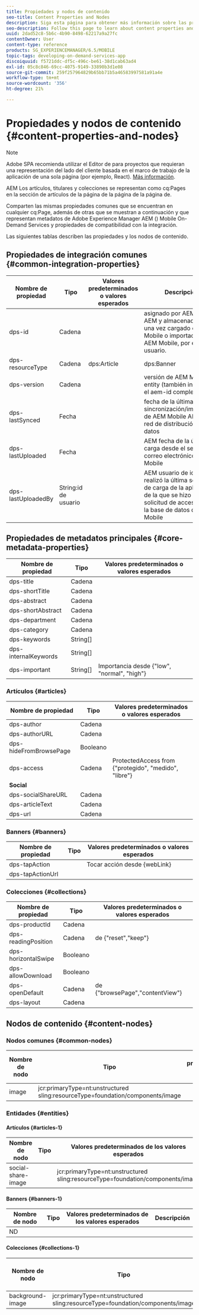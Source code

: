 ```yaml
---
title: Propiedades y nodos de contenido
seo-title: Content Properties and Nodes
description: Siga esta página para obtener más información sobre las propiedades y los nodos de contenido.
seo-description: Follow this page to learn about content properties and nodes.
uuid: 2dad52c8-5b6c-4b90-8498-62217a9a27fc
contentOwner: User
content-type: reference
products: SG_EXPERIENCEMANAGER/6.5/MOBILE
topic-tags: developing-on-demand-services-app
discoiquuid: f5721ddc-df5c-496c-be61-38d1cab63ad4
exl-id: 05c8c846-69cc-4075-9149-33890b3d1e08
source-git-commit: 259f257964829b65bb71b5a46583997581a91a4e
workflow-type: tm+mt
source-wordcount: '356'
ht-degree: 21%

---
```


# Propiedades y nodos de contenido {#content-properties-and-nodes}

>[!NOTE]
>
>Adobe SPA recomienda utilizar el Editor de para proyectos que requieran una representación del lado del cliente basada en el marco de trabajo de la aplicación de una sola página (por ejemplo, React). [Más información](/help/sites-developing/spa-overview.md).

AEM Los artículos, titulares y colecciones se representan como cq:Pages en la sección de artículos de la página de la página de la página de.

Comparten las mismas propiedades comunes que se encuentran en cualquier cq:Page, además de otras que se muestran a continuación y que representan metadatos de Adobe Experience Manager AEM () Mobile On-Demand Services y propiedades de compatibilidad con la integración.

Las siguientes tablas describen las propiedades y los nodos de contenido.

## Propiedades de integración comunes {#common-integration-properties}

| **Nombre de propiedad** | **Tipo** | **Valores predeterminados o valores esperados** | **Descripción** |
|---|---|---|---|
| dps-id | Cadena |  | asignado por AEM Mobile AEM y almacenado por una vez cargado en AEM Mobile o importado desde AEM Mobile, por el usuario. |
| dps-resourceType | Cadena | dps:Article | dps:Banner | dps:Collection | propiedad de tipo de entidad |
| dps-version | Cadena |  | versión de AEM Mobile entity (también incluida en el aem-id completo) |
| dps-lastSynced | Fecha |  | fecha de la última sincronización/importación de AEM Mobile AEM a la red de distribución de datos |
| dps-lastUploaded | Fecha |  | AEM fecha de la última carga desde el servidor de correo electrónico a AEM Mobile |
| dps-lastUploadedBy | String:id de usuario |  | AEM usuario de id que realizó la última solicitud de carga de la aplicación de la que se hizo la solicitud de acceso desde la base de datos de a AEM Mobile |

## Propiedades de metadatos principales {#core-metadata-properties}

| Nombre de propiedad | Tipo | Valores predeterminados o valores esperados |
|--- |--- |--- |
| dps-title | Cadena |  |
| dps-shortTitle | Cadena |  |
| dps-abstract | Cadena |  |
| dps-shortAbstract | Cadena |  |
| dps-department | Cadena |  |
| dps-category | Cadena |  |
| dps-keywords | String[] |  |
| dps-internalKeywords | String[] |  |
| dps-important | String[] | Importancia desde {&quot;low&quot;, &quot;normal&quot;, &quot;high&quot;} |

### Artículos {#articles}

| **Nombre de propiedad** | **Tipo** | **Valores predeterminados o valores esperados** |
|---|---|---|
| dps-author | Cadena |  |
| dps-authorURL | Cadena |  |
| dps-hideFromBrowsePage | Booleano |  |
| dps-access | Cadena | ProtectedAccess from {&quot;protegido&quot;, &quot;medido&quot;, &quot;libre&quot;} |
| **Social** |  |  |
| dps-socialShareURL | Cadena |  |
| dps-articleText | Cadena |  |
| dps-url | Cadena |  |

### Banners {#banners}

| **Nombre de propiedad** | **Tipo** | **Valores predeterminados o valores esperados** |
|---|---|---|
| dps-tapAction |  | Tocar acción desde {webLink} |
| dps-tapActionUrl |  |  |

### Colecciones {#collections}

| Nombre de propiedad | Tipo | Valores predeterminados o valores esperados |
|--- |--- |--- |
| dps-productId | Cadena |  |
| dps-readingPosition | Cadena | de {&quot;reset&quot;,&quot;keep&quot;} |
| dps-horizontalSwipe | Booleano |  |
| dps-allowDownload | Booleano |  |
| dps-openDefault | Cadena | de {&quot;browsePage&quot;,&quot;contentView&quot;} |
| dps-layout | Cadena |  |

## Nodos de contenido {#content-nodes}

### Nodos comunes {#common-nodes}

| Nombre de nodo | Tipo | Valores predeterminados o valores esperados | Descripción |
|--- |--- |--- |--- |
| image | jcr:primaryType=nt:unstructured <br> sling:resourceType=foundation/components/image |  |  |

### Entidades {#entities}

#### Artículos {#articles-1}

| Nombre de nodo | Tipo | Valores predeterminados de los valores esperados | Descripción |
|--- |--- |--- |--- |
| social-share-image |  | jcr:primaryType=nt:unstructured <br> sling:resourceType=foundation/components/image |  |

#### Banners {#banners-1}

| Nombre de nodo | Tipo | Valores predeterminados de los valores esperados | Descripción |
|---|---|---|---|
| ND |  |  |  |

#### Colecciones {#collections-1}

| Nombre de nodo | Tipo | Valores predeterminados de los valores esperados | Descripción |
|--- |--- |--- |--- |
| background-image | jcr:primaryType=nt:unstructured <br> sling:resourceType=foundation/components/image |  |  |
